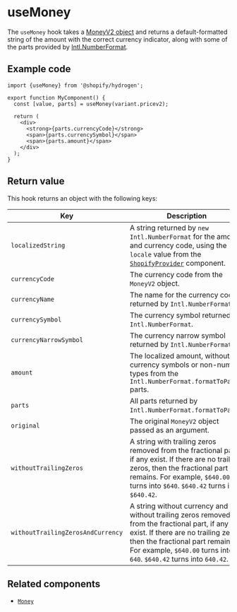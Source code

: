 # useMoney


The `useMoney` hook takes a [MoneyV2 object](https://shopify.dev/api/storefront/reference/common-objects/moneyv2) and returns a
default-formatted string of the amount with the correct currency indicator, along with some of the parts provided by
[Intl.NumberFormat](https://developer.mozilla.org/en-US/docs/Web/JavaScript/Reference/Global_Objects/Intl/NumberFormat).

## Example code

```tsx
import {useMoney} from '@shopify/hydrogen';

export function MyComponent() {
  const [value, parts] = useMoney(variant.pricev2);

  return (
    <div>
      <strong>{parts.currencyCode}</strong>
      <span>{parts.currencySymbol}</span>
      <span>{parts.amount}</span>
    </div>
  );
}
```

## Return value

This hook returns an object with the following keys:

| Key                               | Description                                                                                                                                                                                                                                    |
| --------------------------------- | ---------------------------------------------------------------------------------------------------------------------------------------------------------------------------------------------------------------------------------------------- |
| `localizedString`                 | A string returned by `new Intl.NumberFormat` for the amount and currency code, using the `locale` value from the [`ShopifyProvider`](/docs/components/global/shopifyprovider/) component.            |
| `currencyCode`                    | The currency code from the `MoneyV2` object.                                                                                                                                                                                                   |
| `currencyName`                    | The name for the currency code, returned by `Intl.NumberFormat`.                                                                                                                                                                               |
| `currencySymbol`                  | The currency symbol returned by `Intl.NumberFormat`.                                                                                                                                                                                           |
| `currencyNarrowSymbol`            | The currency narrow symbol returned by `Intl.NumberFormat`.                                                                                                                                                                                    |
| `amount`                          | The localized amount, without any currency symbols or non-number types from the `Intl.NumberFormat.formatToParts` parts.                                                                                                                       |
| `parts`                           | All parts returned by `Intl.NumberFormat.formatToParts`.                                                                                                                                                                                       |
| `original`                        | The original `MoneyV2` object passed as an argument.                                                                                                                                                                                           |
| `withoutTrailingZeros`            | A string with trailing zeros removed from the fractional part, if any exist. If there are no trailing zeros, then the fractional part remains. For example, `$640.00` turns into `$640`. `$640.42` turns into `$640.42`.                       |
| `withoutTrailingZerosAndCurrency` | A string without currency and without trailing zeros removed from the fractional part, if any exist. If there are no trailing zeros, then the fractional part remains. For example, `$640.00` turns into `640`. `$640.42` turns into `640.42`. |

## Related components

- [`Money`](/docs/components/primitive/money/)
